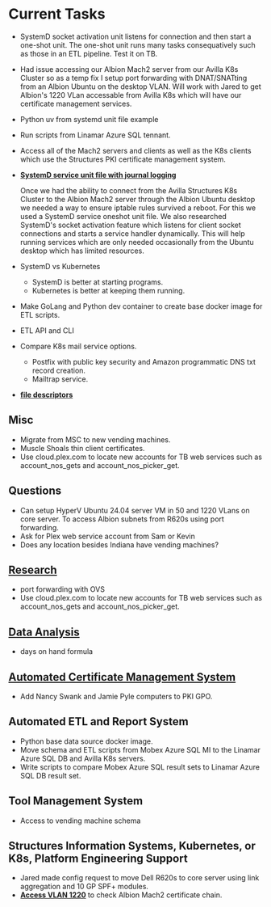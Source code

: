 # Current Tasks

- SystemD socket activation unit listens for connection and then start a one-shot unit. The one-shot unit runs many tasks consequatively such as those in an ETL pipeline. Test it on TB.
- Had issue accessing our Albion Mach2 server from our Avilla K8s Cluster so as a temp fix I setup port forwarding with DNAT/SNATting from an Albion Ubuntu on the desktop VLAN. Will work with Jared to get Albion's 1220 VLan accessable from Avilla K8s which will have our certificate management services.
- Python uv from systemd unit file example
- Run scripts from Linamar Azure SQL tennant.
- Access all of the Mach2 servers and clients as well as the K8s clients which use the Structures PKI certificate management system.

- **[SystemD service unit file with journal logging](../research/m_z/systemd/logging/mytest1.md)**

  Once we had the ability to connect from the Avilla Structures K8s Cluster to the Albion Mach2 server through the Albion Ubuntu desktop we needed a way to ensure iptable rules survived a reboot.  For this we used a SystemD service oneshot unit file. We also researched SystemD's socket activation feature which listens for client socket connections and starts a service handler dynamically.  This will help running services which are only needed occasionally from the Ubuntu desktop which has limited resources.
- SystemD vs Kubernetes
  - SystemD is better at starting programs.
  - Kubernetes is better at keeping them running.

- Make GoLang and Python dev container to create base docker image for ETL scripts.
- ETL API and CLI
- Compare K8s mail service options.
  - Postfix with public key security and Amazon programmatic DNS txt record creation.
  - Mailtrap service.

- **[file descriptors](https://copyconstruct.medium.com/bash-redirection-fun-with-descriptors-e799ec5a3c16)**

## Misc

- Migrate from MSC to new vending machines.
- Muscle Shoals thin client certificates.
- Use cloud.plex.com to locate new accounts for TB web services such as account_nos_gets and account_nos_picker_get.

## Questions

- Can setup HyperV Ubuntu 24.04 server VM in 50 and 1220 VLans on core server. To access Albion subnets from R620s using port forwarding.
- Ask for Plex web service account from Sam or Kevin
- Does any location besides Indiana have vending machines?

## **[Research](../research/research_list.md)**

- port forwarding with OVS
- Use cloud.plex.com to locate new accounts for TB web services such as account_nos_gets and account_nos_picker_get.

## **[Data Analysis](./a_data_analysis/is_data_analysis.md)**

- days on hand formula

## **[Automated Certificate Management System](./a_certificate_management/certificate_management_status.md)**

- Add Nancy Swank and Jamie Pyle computers to PKI GPO.

## Automated ETL and Report System

- Python base data source docker image.
- Move schema and ETL scripts from Mobex Azure SQL MI to the Linamar Azure SQL DB and Avilla K8s servers.
- Write scripts to compare Mobex Azure SQL result sets to Linamar Azure SQL DB result set.

## Tool Management System

- Access to vending machine schema

## Structures Information Systems, Kubernetes, or K8s, Platform Engineering Support

- Jared made config request to move Dell R620s to core server using link aggregation and 10 GP SPF+ modules.
- **[Access VLAN 1220](../research/m_z/virtualization/networking/linamar/avilla/isdev/vlan1220/edge/try2.md)** to check Albion Mach2 certificate chain.
